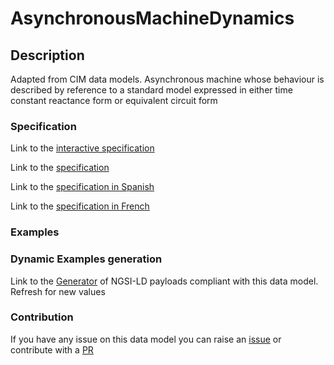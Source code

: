 # AsynchronousMachineDynamics

## Description 

Adapted from CIM data models. Asynchronous machine whose behaviour is described by reference to a standard model expressed in either time constant reactance form or equivalent circuit form
### Specification

Link to the [interactive specification](https://swagger.lab.fiware.org/?url=https://smart-data-models.github.io/dataModel.EnergyCIM/AsynchronousMachineDynamics/swagger.yaml)

Link to the [specification](https://smart-data-models.github.io/dataModel.EnergyCIM/AsynchronousMachineDynamics/doc/spec.md)

Link to the [specification in Spanish](https://smart-data-models.github.io/dataModel.EnergyCIM/AsynchronousMachineDynamics/doc/spec_ES.md)

Link to the [specification in French](https://smart-data-models.github.io/dataModel.EnergyCIM/AsynchronousMachineDynamics/doc/spec_FR.md)
### Examples
### Dynamic Examples generation

Link to the [Generator](https://smartdatamodels.org/extra/ngsi-ld_generator_v0.91.php?schemaUrl=https://raw.githubusercontent.com/smart-data-models/dataModel.EnergyCIM/master/AsynchronousMachineDynamics/schema.json&email=info@smartdatamodels.org) of NGSI-LD payloads compliant with this data model. Refresh for new values
### Contribution

 If you have any issue on this data model you can raise an [issue](https://github.com/smart-data-models/dataModel.EnergyCIM/issues)  or contribute with a [PR](https://github.com/smart-data-models/dataModel.EnergyCIM/pulls)